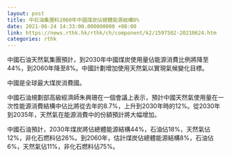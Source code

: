 ```yaml
---
layout: post
title: 中石油集團料2060年中國煤炭佔總體能源結構8%
date: 2021-06-24 14:33:00.000000000 +08:00
link: https://news.rthk.hk/rthk/ch/component/k2/1597502-20210624.htm
categories: rthk
---
```


中國石油天然氣集團預計，到2030年中國煤炭使用量佔能源消費比例將降至44%，到2060年降至8%。中國計劃增加使用天然氣以實現氣候變化目標。

中國是全球最大煤炭消費國。

中國石油規劃部高級經濟師朱興珊在一個會議上表示，預計中國天然氣使用量在一次性能源消費結構中佔比將從去年的8.7%，上升到2030年時的12%。從2030年到2035年，天然氣在能源消費中的份額預計將大幅增加。

中國石油預計，2030年煤炭將佔總體能源結構44%，石油佔18%，天然氣佔12%，非化石燃料佔26%。到2060年，估計煤炭佔總體能源結構8%，石油佔6%，天然氣佔11%，非化石燃料佔75%。
